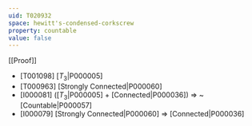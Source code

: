 ```yaml
---
uid: T020932
space: hewitt's-condensed-corkscrew
property: countable
value: false
---
```

[[Proof]]

* [T001098] [$T_3$|P000005]
* [T000963] [Strongly Connected|P000060]
* [I000081] ([$T_3$|P000005] + [Connected|P000036]) => ~[Countable|P000057]
* [I000079] [Strongly Connected|P000060] => [Connected|P000036]

